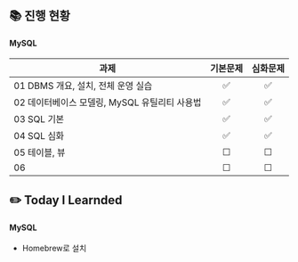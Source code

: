 ## 📚 진행 현황

#### MySQL

| 과제                                          | 기본문제 | 심화문제 |
| --------------------------------------------- | :------: | :------: |
| 01 DBMS 개요, 설치, 전체 운영 실습            |    ✅    |    ✅    |
| 02 데이터베이스 모델링, MySQL 유틸리티 사용법 |    ✅    |    ✅    |
| 03 SQL 기본 |    ✅    |    ✅    |
| 04 SQL 심화 |    ✅    |    ✅    |
| 05 테이블, 뷰 |    ☐    |    ☐    |
| 06 |    ☐    |    ☐    |

## ✏️ Today I Learnded

#### MySQL
- Homebrew로 설치
